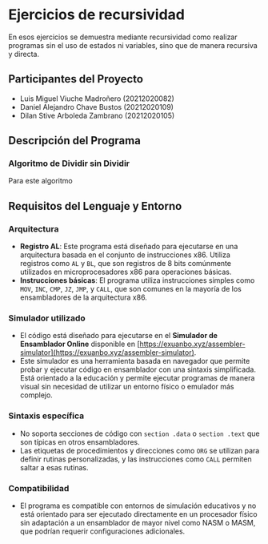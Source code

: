 # Ejercicios de recursividad

En esos ejercicios se demuestra mediante recursividad como realizar programas sin el uso de estados ni variables, sino que de manera recursiva y directa.  


## Participantes del Proyecto

   - Luis Miguel Viuche Madroñero (20212020082)
   - Daniel Alejandro Chave Bustos (20212020109)
   - Dilan Stive Arboleda Zambrano (20212020105)

## Descripción del Programa

### Algoritmo de Dividir sin Dividir

Para este algoritmo 


## Requisitos del Lenguaje y Entorno

### Arquitectura

- **Registro AL**: Este programa está diseñado para ejecutarse en una arquitectura basada en el conjunto de instrucciones x86. Utiliza registros como `AL` y `BL`, que son registros de 8 bits comúnmente utilizados en microprocesadores x86 para operaciones básicas.
- **Instrucciones básicas**: El programa utiliza instrucciones simples como `MOV`, `INC`, `CMP`, `JZ`, `JMP`, y `CALL`, que son comunes en la mayoría de los ensambladores de la arquitectura x86.

### Simulador utilizado

- El código está diseñado para ejecutarse en el **Simulador de Ensamblador Online** disponible en [https://exuanbo.xyz/assembler-simulator](https://exuanbo.xyz/assembler-simulator).
- Este simulador es una herramienta basada en navegador que permite probar y ejecutar código en ensamblador con una sintaxis simplificada. Está orientado a la educación y permite ejecutar programas de manera visual sin necesidad de utilizar un entorno físico o emulador más complejo.

### Sintaxis específica

- No soporta secciones de código con `section .data` o `section .text` que son típicas en otros ensambladores.
- Las etiquetas de procedimientos y direcciones como `ORG` se utilizan para definir rutinas personalizadas, y las instrucciones como `CALL` permiten saltar a esas rutinas.

### Compatibilidad

- El programa es compatible con entornos de simulación educativos y no está orientado para ser ejecutado directamente en un procesador físico sin adaptación a un ensamblador de mayor nivel como NASM o MASM, que podrían requerir configuraciones adicionales.
